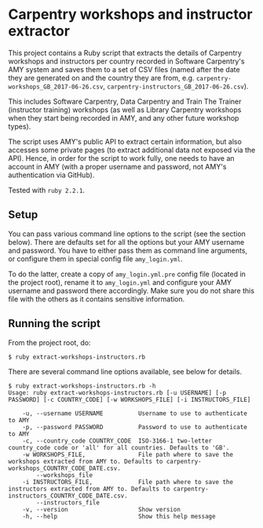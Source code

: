 # Carpentry workshops and instructor extractor
This project contains a Ruby script that extracts the details of Carpentry workshops and instructors per country recorded in Software Carpentry's AMY system and saves them to a set of CSV files (named after the date they are generated on and the country they are from, e.g. `carpentry-workshops_GB_2017-06-26.csv`, `carpentry-instructors_GB_2017-06-26.csv`).

This includes Software Carpentry, Data Carpentry and Train The Trainer (instructor training) workshops (as well as Library Carpentry workshops when they start being recorded in AMY, and any other future workshop types).

The script uses AMY's public API to extract certain information, but also accesses some private pages (to extract additional data not exposed via the API). Hence, in order for the script to work fully, one needs to have an account in AMY (with a proper username and password, not AMY's authentication via GitHub).

Tested with `ruby 2.2.1`.

## Setup
You can pass various command line options to the script (see the section below). There are defaults set for all the options but your AMY username and password. You have to either pass them as command line arguments, or configure them in  special config file `amy_login.yml`.

To do the latter, create a copy of `amy_login.yml.pre` config file (located in the project root), rename it to `amy_login.yml` and configure your AMY username and password there accordingly. Make sure you do not share this file with the others as it contains sensitive information.

## Running the script
From the project root, do:

```$ ruby extract-workshops-instructors.rb```

There are several command line options available, see below for details.

```
$ ruby extract-workshops-instructors.rb -h
Usage: ruby extract-workshops-instructors.rb [-u USERNAME] [-p PASSWORD] [-c COUNTRY_CODE] [-w WORKSHOPS_FILE] [-i INSTRUCTORS_FILE]

    -u, --username USERNAME          Username to use to authenticate to AMY
    -p, --password PASSWORD          Password to use to authenticate to AMY
    -c, --country_code COUNTRY_CODE  ISO-3166-1 two-letter country_code code or 'all' for all countries. Defaults to 'GB'.
    -w WORKSHOPS_FILE,               File path where to save the workshops extracted from AMY to. Defaults to carpentry-workshops_COUNTRY_CODE_DATE.csv.
        --workshops_file
    -i INSTRUCTORS_FILE,             File path where to save the instructors extracted from AMY to. Defaults to carpentry-instructors_COUNTRY_CODE_DATE.csv.
        --instructors_file
    -v, --version                    Show version
    -h, --help                       Show this help message
```